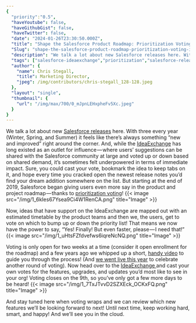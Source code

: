 ```yaml
---
{
  "priority":"0.5",
  "haveYoutube": false,
  "haveGithubGist": false,
  "haveTwitter": false,
  "date": "2024-01-26T23:30:50.000Z",
  "title": "Shape the Salesforce Product Roadmap: Prioritization Voting is Live until Feb. 9!",
  "Slug": "shape-the-salesforce-product-roadmap-prioritization-voting-is-live-until-feb-9",
  "description": "We talk a lot about new Salesforce releases here. With three every year (Winter, Spring, and Summer) it feels like there’s always something “new and improved” right around the corner...",
  "tags": ["salesforce-ideaexchange","prioritization","salesforce-release","salesforce","release-highlights"],
  "author": {
    "name": Chris Stegall,
    "title": Marketing Director,
    "jpeg": /img/contributors/chris-stegall_128-128.jpeg
  },
  "layout": "single",
  "thumbnail": {
    "url": "/img/max/700/0_mJpnLEHxpheFv5Xc.jpeg"
  }
}
---
```

We talk a lot about new [Salesforce releases](https://medium.com/tag/release-highlights/archive) here. With three every year (Winter, Spring, and Summer) it feels like there’s always something “new and improved” right around the corner. And, while the [IdeaExchange](https://trailblazer.salesforce.com/ideaSearch) has long existed as an outlet for influence — where users’ suggestions can be shared with the Salesforce community at large and voted up or down based on shared demand, it’s sometimes felt underpowered in terms of immediate impact.
Sure, you could cast your vote, bookmark the idea to keep tabs on it, and hope every time you cracked open the newest release notes you’d find your dream addition somewhere on the list. But starting at the end of 2019, Salesforce began giving users even more say in the product and project roadmap — thanks to [prioritization voting](https://ideas.salesforce.com/s/prioritization)!
{{< image src="/img/1_6kIes67Ysea9Ci4W1RenCA.png" title="Image" >}}

Now, ideas that have support on the IdeaExchange are mapped out with an estimated timetable by the product teams and then we, the users, get to vote on which to bump up or down the priority list! That means we now have the power to say, “Yes! Finally! But even faster, please — I need that!”
{{< image src="/img/1_uHtsFZfdvefws6iqreNcNQ.png" title="Image" >}}

Voting is only open for two weeks at a time (consider it open enrollment for the roadmap) and a few years ago we whipped up a short, [handy video](https://www.youtube.com/watch?v=GRE4EP0nwMI) to guide you through the process! (And [we went live this year](https://www.youtube.com/live/JWn_-1o3i7M?feature=shared) to celebrate another round of voting).
Now head over to the [IdeaExchange ](https://ideas.salesforce.com/s/prioritization)and cast your own votes for the features, upgrades, and updates you’d most like to see in your org! Voting closes on the 9th, so you’ve only got a few more days to be heard!
{{< image src="/img/1_7TxJTvvD2SZXEck_OCKxFQ.png" title="Image" >}}

And stay tuned here when voting wraps and we can review which new features we’ll be looking forward to next!
Until next time, keep working hard, smart, and happy! And we’ll see you in the cloud.
